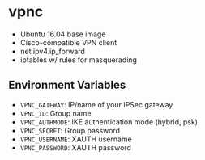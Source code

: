 # vpnc

- Ubuntu 16.04 base image
- Cisco-compatible VPN client
- net.ipv4.ip_forward
- iptables w/ rules for masquerading

## Environment Variables

- `VPNC_GATEWAY`: IP/name of your IPSec gateway
- `VPNC_ID`: Group name
- `VPNC_AUTHMODE`: IKE authentication mode (hybrid, psk)
- `VPNC_SECRET`: Group password
- `VPNC_USERNAME`: XAUTH username
- `VPNC_PASSWORD`: XAUTH password
